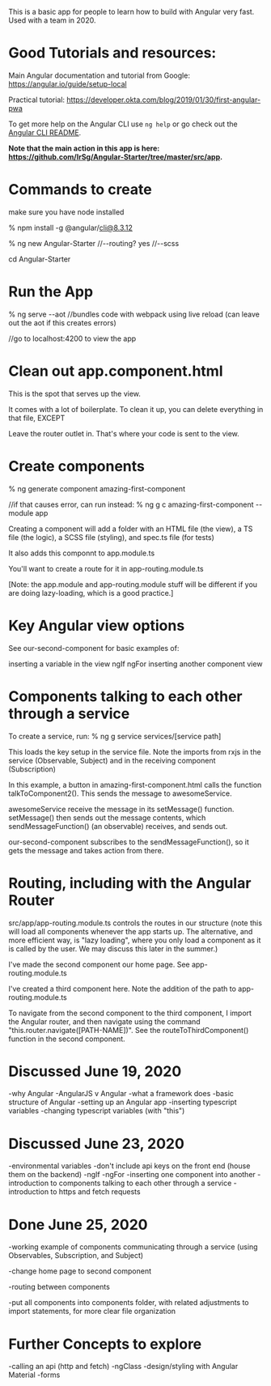 This is a basic app for people to learn how to build with Angular very fast. Used with a team in 2020.

# Good Tutorials and resources:
Main Angular documentation and tutorial from Google: https://angular.io/guide/setup-local

Practical tutorial: https://developer.okta.com/blog/2019/01/30/first-angular-pwa

To get more help on the Angular CLI use `ng help` or go check out the [Angular CLI README](https://github.com/angular/angular-cli/blob/master/README.md).

**Note that the main action in this app is here: https://github.com/IrSg/Angular-Starter/tree/master/src/app.**

# Commands to create

make sure you have node installed 

% npm install -g @angular/cli@8.3.12

% ng new Angular-Starter
	//--routing? yes
	//--scss

cd Angular-Starter

# Run the App

% ng serve --aot //bundles code with webpack using live reload (can leave out the aot if this creates errors)

//go to localhost:4200 to view the app 

# Clean out app.component.html

This is the spot that serves up the view.

It comes with a lot of boilerplate. To clean it up, you can delete everything in that file, EXCEPT <router-outlet></router-outlet> 

Leave the router outlet in. That's where your code is sent to the view.

# Create components

% ng generate component amazing-first-component

//if that causes error, can run instead: % ng g c amazing-first-component --module app

Creating a component will add a folder with an HTML file (the view), a TS file (the logic), a SCSS file (styling), and spec.ts file (for tests)

It also adds this componnt to app.module.ts

You'll want to create a route for it in app-routing.module.ts

[Note: the app.module and app-routing.module stuff will be different if you are doing lazy-loading, which is a good practice.]

# Key Angular view options

See our-second-component for basic examples of: 

inserting a variable in the view
ngIf
ngFor 
inserting another component view

# Components talking to each other through a service

To create a service, run: % ng g service services/[service path]

This loads the key setup in the service file. Note the imports from rxjs in the service (Observable, Subject) and in the receiving component (Subscription)

In this example, a button in amazing-first-component.html calls the function talkToComponent2(). This sends the message to awesomeService.

awesomeService receive the message in its setMessage() function. setMessage() then sends out the message contents, which sendMessageFunction() (an observable) receives, and sends out.

our-second-component subscribes to the sendMessageFunction(), so it gets the message and takes action from there.

# Routing, including with the Angular Router

src/app/app-routing.module.ts controls the routes in our structure (note this will load all components whenever the app starts up. The alternative, and more efficient way, is "lazy loading", where you only load a component as it is called by the user. We may discuss this later in the summer.)

I've made the second component our home page. See app-routing.module.ts

I've created a third component here. Note the addition of the path to app-routing.module.ts

To navigate from the second component to the third component, I import the Angular router, and then navigate using the command "this.router.navigate([PATH-NAME])".  See the routeToThirdComponent() function in the second component.

# Discussed June 19, 2020
-why Angular 
-AngularJS v Angular
-what a framework does
-basic structure of Angular
-setting up an Angular app
-inserting typescript variables
-changing typescript variables (with "this")

# Discussed June 23, 2020
-environmental variables
-don't include api keys on the front end (house them on the backend)
-ngIf
-ngFor
-inserting one component into another
-introduction to components talking to each other through a service
-introduction to https and fetch requests

# Done June 25, 2020
-working example of components communicating through a service (using Observables, Subscription, and Subject)

-change home page to second component

-routing between components

-put all components into components folder, with related adjustments to import statements, for more clear file organization

# Further Concepts to explore 
-calling an api (http and fetch)
-ngClass
-design/styling with Angular Material
-forms


